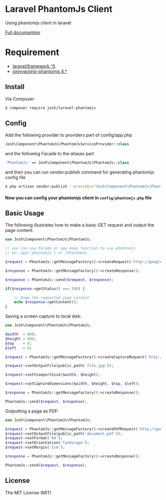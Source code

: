 # Laravel PhantomJs Client
Using phantomjs client in laravel 

[Full documantion](http://jonnnnyw.github.io/php-phantomjs/)

# Requirement
* [laravel/framework ^5](https://github.com/laravel/laravel)
* [jonnyw/php-phantomjs 4.*](https://github.com/jonnnnyw/php-phantomjs)

## Install

Via Composer

```bash
$ composer require josh/laravel-phantomjs
```

## Config

Add the following provider to providers part of config/app.php
```php
Josh\Component\PhantomJs\PhantomJsServiceProvider::class
```

and the following Facade to the aliases part
```php
'PhantomJs' => Josh\Component\PhantomJs\PhantomJs::class
```

and then you can run vendor:publish command for generating phantomjs config file
 ```bash
 $ php artisan vendor:publish --provider="Josh\Component\PhantomJs\PhantomJsServiceProvider"
 ```

#### Now you can config your phantomjs client in ```config/phantomjs.php``` file

## Basic Usage
The following illustrates how to make a basic GET request and output the page content:

```php
use Josh\Component\PhantomJs\PhantomJs;

// you can use Facade or app make function to use phantomjs
// ex: app('phantomjs') or \PhantomJs

$request = PhantomJs::getMessageFactory()->createRequest('http://google.com', 'GET');

$response = PhantomJs::getMessageFactory()->createResponse();

$response = PhantomJs::send($request, $response);

if($response->getStatus() === 200) {

    // Dump the requested page content
    echo $response->getContent();
}
```

Saving a screen capture to local disk:
```php
use Josh\Component\PhantomJs\PhantomJs;

$width  = 800;
$height = 600;
$top    = 0;
$left   = 0;

$request = PhantomJs::getMessageFactory()->createCaptureRequest('http://google.com', 'GET');

$request->setOutputFile(public_path('file.jpg'));

$request->setViewportSize($width, $height);

$request->setCaptureDimensions($width, $height, $top, $left);

$response = PhantomJs::getMessageFactory()->createResponse();

PhantomJs::send($request, $response);
```

Outputting a page as PDF:

```php
use Josh\Component\PhantomJs\PhantomJs;

$request = PhantomJs::getMessageFactory()->createPdfRequest('http://google.com', 'GET');
$request->setOutputFile(public_path('document.pdf'));
$request->setFormat('A4');
$request->setOrientation('landscape');
$request->setMargin('1cm');

$response = PhantomJs::getMessageFactory()->createResponse();

PhantomJs::send($request, $response);
```

## License
The MIT License (MIT)

